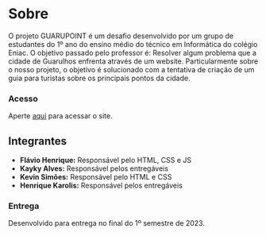 # Sobre
O projeto GUARUPOINT é um desafio desenvolvido por um grupo de estudantes do 1º ano do ensino médio do técnico em Informática do colégio Eniac. O objetivo passado pelo professor é: Resolver algum problema que a cidade de Guarulhos enfrenta através de um website.
Particularmente sobre o nosso projeto, o objetivo é solucionado com a tentativa de criação de um guia para turistas sobre os principais pontos da cidade.

### Acesso
Aperte [aqui](https://flavioow.github.io/GUARUPOINT/HTML/index.html) para acessar o site.

## Integrantes
- **Flávio Henrique:** Responsável pelo HTML, CSS e JS
- **Kayky Alves:** Responsável pelos entregáveis
- **Kevin Simões:** Responsável pelo HTML e CSS
- **Henrique Karolis:** Responsável pelos entregáveis

### Entrega
Desenvolvido para entrega no final do 1º semestre de 2023.
